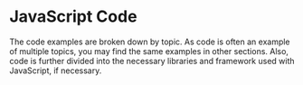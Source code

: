 # JavaScript Code
The code examples are broken down by topic. As code is often an example of multiple topics, you may find the same examples in other sections. Also, code is further divided into the necessary libraries and framework used with JavaScript, if necessary.